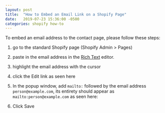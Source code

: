 ```yaml
---
layout: post
title:  "How to Embed an Email Link on a Shopify Page"
date:   2019-07-23 15:36:00 -0500
categories: shopify how-to
---
```


To embed an email address to the contact page, please follow these steps: 

1. go to the standard Shopify page (Shopify Admin > Pages)
2. paste in the email address in the [Rich Text](https://help.shopify.com/en/manual/productivity-tools/rich-text-editor) editor.
3. highlight the email address with the cursor
4. click the Edit link as seen here



5. In the popup window, add `mailto:` followed by the email address `person@example.com`, its entirety should appear as `mailto:person@example.com` as seen here: 



6. Click Save